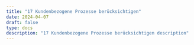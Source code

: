 ```yaml
---
title: "17 Kundenbezogene Prozesse berücksichtigen"
date: 2024-04-07
draft: false
type: docs
description: "17 Kundenbezogene Prozesse berücksichtigen description"
---
```



